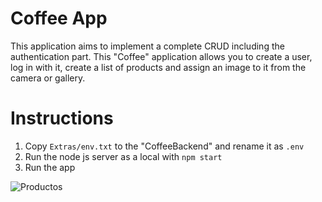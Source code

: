 # Coffee App

This application aims to implement a complete CRUD including the authentication part.
This "Coffee" application allows you to create a user, log in with it, create a list of products and assign an image to it from the camera or gallery.

# Instructions

1. Copy ```Extras/env.txt``` to the "CoffeeBackend" and rename it as ```.env```
2. Run the node js server as a local with ```npm start```
3. Run the app

![Productos](https://github.com/igalarzaBTS/ReactNativeCourse/assets/94064400/e5653feb-5ec1-4cdd-92fa-f9e64e91ea5f)
